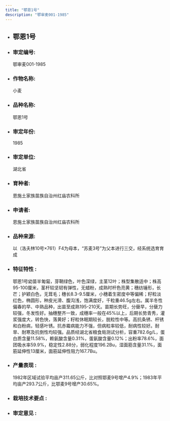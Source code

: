 ```yaml
---
title: "鄂恩1号"
description: "鄂审麦001-1985"
---
```

* ## 鄂恩1号
* ###  审定编号:  
   鄂审麦001-1985

*  ### 作物名称:  
   小麦

*   ###  品种名称: 
    鄂恩1号

*   ### 审定年份: 
    1985

*   ### 审定单位:  
    湖北省

*   ### 育种者:  
    恩施土家族苗族自治州红庙农科所

*   ### 申请者:  
    恩施土家族苗族自治州红庙农科所

*   ### 品种来源:  
    以（洛夫林10号×761）F4为母本，“苏麦3号”为父本进行三交，经系统选育育成

*   ### 特征特性 : 
    鄂恩1号幼苗半匍匐，芽鞘绿色，叶色深绿，主茎12叶；株型集散适中；株高95-100厘米，茎杆较坚韧有弹性，无蜡粉，成熟时杆色亮黄；穗纺锤形，长芒；护颖白色，无茸毛；穗长8.3-9.5厘米，小穗着生密度中等偏稀；籽粒淡红色，椭圆形，种皮光滑、腹沟浅，饱满度好，千粒重46.5g左右。属半冬性偏春的早、中熟品种，出苗至成熟195-210天。苗期长势旺，分蘖早，分蘖力较强，冬发性好。抽穗整齐一致，成穗率一般在45%以上，后期长势青秀，灌浆强度大，转色快，落黄好；籽粒休眠期较长，脱粒性中等。高抗条锈、杆锈和白粉病，轻感叶锈。抗赤霉病能力不强，但病粒率较低，耐病性较好。耐旱、耐寒及抗倒性均较强。品质经湖北省粮食局测试分析，容重782.6g/L，蛋白质含量11.58%，赖氨酸含量0.31%，蛋氨酸含量0.12%；出粉率78.6%，面团吸水率59.9%，稳定性2.88分，弱化程度196.2Bu，湿面筋含量31.1%，面筋延伸性13厘米，面筋延伸性阻力167.7Bu。

*   ### 产量表现 : 
    1982年区域试验平均亩产311.65公斤，比对照鄂麦9号增产4.9%；1983年平均亩产293.7公斤，比鄂麦9号增产30.65%。

*   ### 栽培技术要点 : 
    

*   ### 审定意见 : 
    
